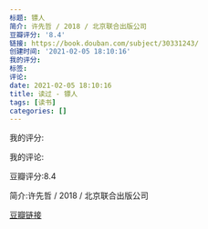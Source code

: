 ```yaml
---
标题: 镖人
简介: 许先哲 / 2018 / 北京联合出版公司
豆瓣评分: '8.4'
链接: https://book.douban.com/subject/30331243/
创建时间: '2021-02-05 18:10:16'
我的评分:
标签:
评论:
date: 2021-02-05 18:10:16
title: 读过 - 镖人
tags: [读书]
categories: []
---
```


我的评分:

我的评论:

豆瓣评分:8.4

简介:许先哲 / 2018 / 北京联合出版公司

[豆瓣链接](https://book.douban.com/subject/30331243/)

